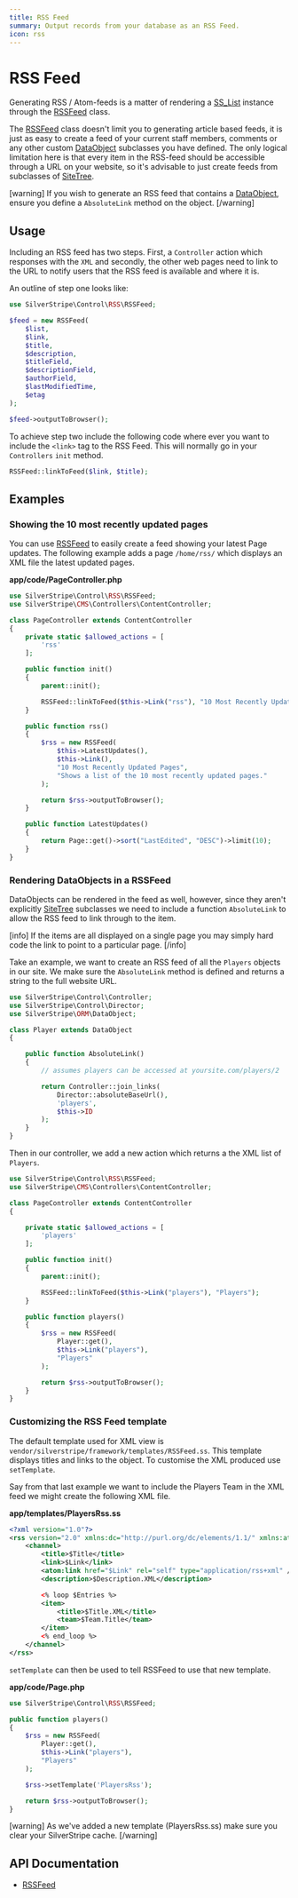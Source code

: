 ```yaml
---
title: RSS Feed
summary: Output records from your database as an RSS Feed.
icon: rss
---
```


# RSS Feed

Generating RSS / Atom-feeds is a matter of rendering a [SS_List](api:SilverStripe\ORM\SS_List) instance through the [RSSFeed](api:SilverStripe\Control\RSS\RSSFeed) class.

The [RSSFeed](api:SilverStripe\Control\RSS\RSSFeed) class doesn't limit you to generating article based feeds, it is just as easy to create a feed of 
your current staff members, comments or any other custom [DataObject](api:SilverStripe\ORM\DataObject) subclasses you have defined. The only
logical limitation here is that every item in the RSS-feed should be accessible through a URL on your website, so it's 
advisable to just create feeds from subclasses of [SiteTree](api:SilverStripe\CMS\Model\SiteTree).

[warning]
If you wish to generate an RSS feed that contains a [DataObject](api:SilverStripe\ORM\DataObject), ensure you define a `AbsoluteLink` method on
the object.
[/warning]

## Usage

Including an RSS feed has two steps. First, a `Controller` action which responses with the `XML` and secondly, the other 
web pages need to link to the URL to notify users that the RSS feed is available and where it is.

An outline of step one looks like:


```php
use SilverStripe\Control\RSS\RSSFeed;

$feed = new RSSFeed(
    $list,
    $link,
    $title,
    $description,
    $titleField,
    $descriptionField,
    $authorField,
    $lastModifiedTime,
    $etag
);

$feed->outputToBrowser();
```

To achieve step two include the following code where ever you want to include the `<link>` tag to the RSS Feed. This
will normally go in your `Controllers` `init` method.

```php
RSSFeed::linkToFeed($link, $title);
```

## Examples

### Showing the 10 most recently updated pages

You can use [RSSFeed](api:SilverStripe\Control\RSS\RSSFeed) to easily create a feed showing your latest Page updates. The following example adds a page
`/home/rss/` which displays an XML file the latest updated pages.

**app/code/PageController.php**

```php
use SilverStripe\Control\RSS\RSSFeed;
use SilverStripe\CMS\Controllers\ContentController;

class PageController extends ContentController 
{
    private static $allowed_actions = [
        'rss'
    ];

    public function init() 
    {
        parent::init();

        RSSFeed::linkToFeed($this->Link("rss"), "10 Most Recently Updated Pages");
    }

    public function rss() 
    {
        $rss = new RSSFeed(
            $this->LatestUpdates(), 
            $this->Link(), 
            "10 Most Recently Updated Pages", 
            "Shows a list of the 10 most recently updated pages."
        );

        return $rss->outputToBrowser();
    }

    public function LatestUpdates() 
    {
        return Page::get()->sort("LastEdited", "DESC")->limit(10);
    }
}

```

### Rendering DataObjects in a RSSFeed

DataObjects can be rendered in the feed as well, however, since they aren't explicitly [SiteTree](api:SilverStripe\CMS\Model\SiteTree) subclasses we 
need to include a function `AbsoluteLink` to allow the RSS feed to link through to the item.

[info]
If the items are all displayed on a single page you may simply hard code the link to point to a particular page.
[/info]

Take an example, we want to create an RSS feed of all the `Players` objects in our site. We make sure the `AbsoluteLink`
method is defined and returns a string to the full website URL.


```php
use SilverStripe\Control\Controller;
use SilverStripe\Control\Director;
use SilverStripe\ORM\DataObject;

class Player extends DataObject 
{

    public function AbsoluteLink() 
    {
        // assumes players can be accessed at yoursite.com/players/2

        return Controller::join_links(
            Director::absoluteBaseUrl(),
            'players',
            $this->ID
        );
    }
}
```

Then in our controller, we add a new action which returns a the XML list of `Players`.


```php
use SilverStripe\Control\RSS\RSSFeed;
use SilverStripe\CMS\Controllers\ContentController;

class PageController extends ContentController 
{

    private static $allowed_actions = [
        'players'
    ];

    public function init() 
    {
        parent::init();

        RSSFeed::linkToFeed($this->Link("players"), "Players");
    }

    public function players() 
    {
        $rss = new RSSFeed(
            Player::get(),
            $this->Link("players"),
            "Players"
        );

        return $rss->outputToBrowser();
    }
}
```

### Customizing the RSS Feed template

The default template used for XML view is `vendor/silverstripe/framework/templates/RSSFeed.ss`. This template displays titles and links to 
the object. To customise the XML produced use `setTemplate`.

Say from that last example we want to include the Players Team in the XML feed we might create the following XML file.

**app/templates/PlayersRss.ss**

```xml
<?xml version="1.0"?>
<rss version="2.0" xmlns:dc="http://purl.org/dc/elements/1.1/" xmlns:atom="http://www.w3.org/2005/Atom">
    <channel>
        <title>$Title</title>
        <link>$Link</link>
        <atom:link href="$Link" rel="self" type="application/rss+xml" />
        <description>$Description.XML</description>

        <% loop $Entries %>
        <item>
            <title>$Title.XML</title>
            <team>$Team.Title</team>
        </item>
        <% end_loop %>
    </channel>
</rss>
```

`setTemplate` can then be used to tell RSSFeed to use that new template. 

**app/code/Page.php**

```php
use SilverStripe\Control\RSS\RSSFeed;

public function players() 
{
    $rss = new RSSFeed(
        Player::get(),
        $this->Link("players"),
        "Players"
    );

    $rss->setTemplate('PlayersRss');

    return $rss->outputToBrowser();
}
```

[warning]
As we've added a new template (PlayersRss.ss) make sure you clear your SilverStripe cache.
[/warning]


## API Documentation

* [RSSFeed](api:SilverStripe\Control\RSS\RSSFeed)

